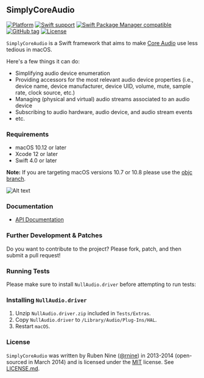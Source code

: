 ## SimplyCoreAudio

[![Platform](https://img.shields.io/badge/Platforms-macOS%20-4E4E4E.svg?colorA=28a745)](https://github.com/rnine/SimplyCoreAudio)
[![Swift support](https://img.shields.io/badge/Swift-4.0%20%7C%204.2%20%7C%205.0%20%7C%205.1%20-lightgrey.svg?colorA=28a745&colorB=4E4E4E)](https://github.com/rnine/SimplyCoreAudio)
[![Swift Package Manager compatible](https://img.shields.io/badge/SPM-compatible-brightgreen.svg?style=flat&colorA=28a745&&colorB=4E4E4E)](https://github.com/apple/swift-package-manager)
[![GitHub tag](https://img.shields.io/github/tag/rnine/SimplyCoreAudio.svg)](https://github.com/rnine/SimplyCoreAudio)
[![License](https://img.shields.io/github/license/mashape/apistatus.svg)](https://github.com/rnine/SimplyCoreAudio/blob/develop/LICENSE.md)

`SimplyCoreAudio` is a Swift framework that aims to make [Core Audio](https://developer.apple.com/library/mac/documentation/MusicAudio/Conceptual/CoreAudioOverview/) use less tedious in macOS.

Here's a few things it can do:

- Simplifying audio device enumeration
- Providing accessors for the most relevant audio device properties (i.e., device name, device manufacturer, device UID, volume, mute, sample rate, clock source, etc.)
- Managing (physical and virtual) audio streams associated to an audio device
- Subscribing to audio hardware, audio device, and audio stream events
- etc.

### Requirements

- macOS 10.12 or later
- Xcode 12 or later
- Swift 4.0 or later

**Note:** If you are targeting macOS versions 10.7 or 10.8 please use the [objc branch](https://github.com/rnine/SimplyCoreAudio/tree/objc).

![Alt text](https://github.com/rnine/SimplyCoreAudio/raw/develop/images/screenshot.png?raw=true "SimplyCoreAudio Demo (Output tab)")

### Documentation

- [API Documentation](https://rnine.github.io/SimplyCoreAudio)

### Further Development & Patches

Do you want to contribute to the project? Please fork, patch, and then submit a pull request!

### Running Tests

Please make sure to install `NullAudio.driver` before attempting to run tests:

###  Installing `NullAudio.driver`

1. Unzip `NullAudio.driver.zip` included in `Tests/Extras`.
2. Copy `NullAudio.driver` to `/Library/Audio/Plug-Ins/HAL`.
3. Restart `macOS`.

### License

`SimplyCoreAudio` was written by Ruben Nine ([@rnine](https://github.com/rnine)) in 2013-2014 (open-sourced in March 2014) and is licensed under the [MIT](https://opensource.org/licenses/MIT) license. See [LICENSE.md](LICENSE.md).
